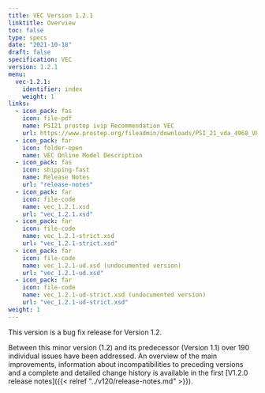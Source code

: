 ```yaml
---
title: VEC Version 1.2.1
linktitle: Overview
toc: false
type: specs
date: "2021-10-18"
draft: false
specification: VEC
version: 1.2.1
menu:
  vec-1.2.1:
    identifier: index
    weight: 1
links:
  - icon_pack: fas
    icon: file-pdf
    name: PSI21 prostep ivip Recommendation VEC
    url: https://www.prostep.org/fileadmin/downloads/PSI_21_vda_4968_VEC_Specification_v1.2_pub_RZ.pdf
  - icon_pack: far
    icon: folder-open
    name: VEC Online Model Description
  - icon_pack: fas
    icon: shipping-fast
    name: Release Notes
    url: "release-notes"
  - icon_pack: far
    icon: file-code
    name: vec_1.2.1.xsd
    url: "vec_1.2.1.xsd"
  - icon_pack: far
    icon: file-code
    name: vec_1.2.1-strict.xsd
    url: "vec_1.2.1-strict.xsd"
  - icon_pack: far
    icon: file-code
    name: vec_1.2.1-ud.xsd (undocumented version)
    url: "vec_1.2.1-ud.xsd"
  - icon_pack: far
    icon: file-code
    name: vec_1.2.1-ud-strict.xsd (undocumented version)
    url: "vec_1.2.1-ud-strict.xsd"
weight: 1
---
```


This version is a bug fix release for Version 1.2.

Between this minor version (1.2) and its predecessor (Version 1.1) over 190 individual issues have
been addressed. An overview of the main improvements, information about incompatibilities to preceding versions
and a complete and detailed change history is available in the first [V1.2.0 release notes]({{< relref "../v120/release-notes.md" >}}).
